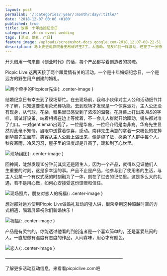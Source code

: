 ```yaml
---
layout: post
permalink: '/:categories/:year/:month/:day/:title/'
date: '2018-12-07 00:06 +0100'
published: true
title: 故事：十年结婚纪念日
categories: zh-cn event wedding
tags: [活动，婚礼，产品]
feature_image: /uploads/screenshot-docs.google.com-2018.12.07-00-22-51.png
description: 马上要去电影院看无敌破坏王2了，太激动。朋友和我一样激动，还花了一张特别的插画。正值电影上映之际，小编顺便推荐几部看过的动画电影吧。
---
```


开头借用一句来自《创业时代》的话，每个产品都写着创造者的灵魂。

Picpic Live 这两天接了两个跟爱情有关的活动，一个是十年婚姻纪念日，一个是远方的野生用户创建的婚礼。

![两个牵手的Picpicer先生]({{site.baseurl}}/uploads/screenshot-docs.google.com-2018.12.07-00-22-51.png){: .center-image }

结婚纪念日有幸去到了现场帮忙。在去现场前，我和小伙伴对主人公和活动细节并不了解，只知道要使用荧光棒功能。去到现场才发现是一个惊喜派对，主人公还没有现身，从气球，花朵，糖果里已感受到了浓浓的温馨。在屏幕上打出来J&S的字样，调试好设备，端着相机在边上等候着，不一会儿人群就开始躁动，镜头都对准了门口。一对gentleman出现了。一位是华裔，一位经介绍是南非裔。华裔先生显然对此毫不知情，眉眼中透露着惊喜，感动。南非先生满意的拿着一束粉色的花捧到华裔先生面前，笑容从主人公脸上溢出来，像是施了法，感染了人群中每个人。秋夜寒雨，冷风习习，屋子里的温度却是升高了，暖和到了心坎里。

![现场组图]({{site.baseurl}}/uploads/screenshot-wordpress.com-2018.11.23-20-04-23.png){: .center-image }

回神间，陡然发现10分钟前其实还是陌生人，因为一个产品，就得以见证他们人生重要的时刻，这是多幸运的事。产品不止是产品，他参与到了使用者的生活，与主人公某一个有仪式感的时刻融为了一体，刻在了过去的记忆里。这是多么大的礼遇，若不是用心做，如何心安接受这份馈赠和信任。

![现场照片，朋友对恋人的祝福]({{site.baseurl}}/uploads/WechatIMG9.jpeg){: .center-image }

想对那对远方使用Picpic Live做婚礼互动的璧人讲，很荣幸用这种超越时空的方式相遇，隔着屏幕祝你们新婚快乐！

![祝福]({{site.baseurl}}/uploads/4a396308-96cd-4dc8-b37f-8ddc45d9ff5a-223-0000002ce7bbb0ff_tmp-3.jpg){: .center-image }

产品是有灵气的，你能透过他看的到创造者是一个喜欢简单的，还是喜爱热闹的人。一直想做有温度有态度的作品，人间寡味，用心才有颜色。

![恋人]({{site.baseurl}}/uploads/screenshot-docs.google.com-2018.12.07-00-20-23.png){: .center-image }

———————————————————————————

了解更多活动互动信息，来看看picpiclive.com吧
